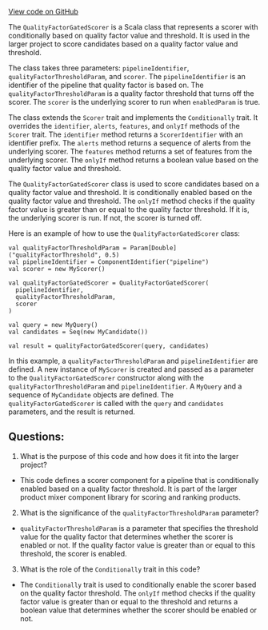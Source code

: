 [View code on GitHub](https://github.com/misbahsy/the-algorithm/product-mixer/component-library/src/main/scala/com/twitter/product_mixer/component_library/scorer/qualityfactor_gated/QualityFactorGatedScorer.scala)

The `QualityFactorGatedScorer` is a Scala class that represents a scorer with conditionally based on quality factor value and threshold. It is used in the larger project to score candidates based on a quality factor value and threshold. 

The class takes three parameters: `pipelineIdentifier`, `qualityFactorThresholdParam`, and `scorer`. The `pipelineIdentifier` is an identifier of the pipeline that quality factor is based on. The `qualityFactorThresholdParam` is a quality factor threshold that turns off the scorer. The `scorer` is the underlying scorer to run when `enabledParam` is true. 

The class extends the `Scorer` trait and implements the `Conditionally` trait. It overrides the `identifier`, `alerts`, `features`, and `onlyIf` methods of the `Scorer` trait. The `identifier` method returns a `ScorerIdentifier` with an identifier prefix. The `alerts` method returns a sequence of alerts from the underlying scorer. The `features` method returns a set of features from the underlying scorer. The `onlyIf` method returns a boolean value based on the quality factor value and threshold. 

The `QualityFactorGatedScorer` class is used to score candidates based on a quality factor value and threshold. It is conditionally enabled based on the quality factor value and threshold. The `onlyIf` method checks if the quality factor value is greater than or equal to the quality factor threshold. If it is, the underlying scorer is run. If not, the scorer is turned off. 

Here is an example of how to use the `QualityFactorGatedScorer` class:

```
val qualityFactorThresholdParam = Param[Double]("qualityFactorThreshold", 0.5)
val pipelineIdentifier = ComponentIdentifier("pipeline")
val scorer = new MyScorer()

val qualityFactorGatedScorer = QualityFactorGatedScorer(
  pipelineIdentifier,
  qualityFactorThresholdParam,
  scorer
)

val query = new MyQuery()
val candidates = Seq(new MyCandidate())

val result = qualityFactorGatedScorer(query, candidates)
```

In this example, a `qualityFactorThresholdParam` and `pipelineIdentifier` are defined. A new instance of `MyScorer` is created and passed as a parameter to the `QualityFactorGatedScorer` constructor along with the `qualityFactorThresholdParam` and `pipelineIdentifier`. A `MyQuery` and a sequence of `MyCandidate` objects are defined. The `qualityFactorGatedScorer` is called with the `query` and `candidates` parameters, and the result is returned.
## Questions: 
 1. What is the purpose of this code and how does it fit into the larger project?
- This code defines a scorer component for a pipeline that is conditionally enabled based on a quality factor threshold. It is part of the larger product mixer component library for scoring and ranking products.

2. What is the significance of the `qualityFactorThresholdParam` parameter?
- `qualityFactorThresholdParam` is a parameter that specifies the threshold value for the quality factor that determines whether the scorer is enabled or not. If the quality factor value is greater than or equal to this threshold, the scorer is enabled.

3. What is the role of the `Conditionally` trait in this code?
- The `Conditionally` trait is used to conditionally enable the scorer based on the quality factor threshold. The `onlyIf` method checks if the quality factor value is greater than or equal to the threshold and returns a boolean value that determines whether the scorer should be enabled or not.